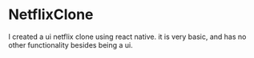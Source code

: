 # NetflixClone

I created a ui netflix clone using react native. it is very basic, and has no other functionality besides being a ui.

